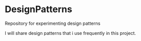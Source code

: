 # DesignPatterns
Repository for experimenting design patterns

I will share design patterns that i use frequently in this project.
